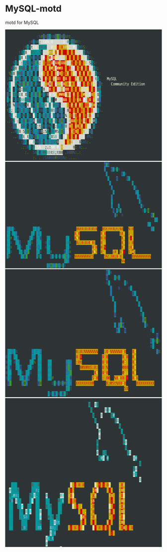 # MySQL-motd
motd for MySQL

![Screenshot 1](/screenshots/mysql.png)
![Screenshot 1](/screenshots/mysql2.png)
![Screenshot 1](/screenshots/mysql3.png)
![Screenshot 1](/screenshots/newMySQL.png)

